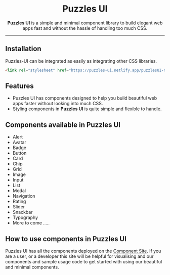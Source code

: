 <h1 align="center"><b>Puzzles UI</b></h1>

<div align="center">

 **Puzzles UI**  is a simple and minimal component library to build elegant web apps fast and without the hassle of handling too much CSS.


</div>

---

## **Installation** 

Puzzles-UI can be integrated as easily as integrating other CSS libraries.

```html
<link rel="stylesheet" href="https://puzzles-ui.netlify.app/puzzlesUI-minified.css">
```

## **Features**
* Puzzles UI has components designed to help you build beautiful web apps faster without looking into much CSS.
* Styling components in **Puzzles UI** is quite simple and flexible to handle.


## **Components available in Puzzles UI**
* Alert
* Avatar
* Badge
* Button
* Card
* Chip
* Grid
* Image
* Input
* List
* Modal
* Navigation
* Rating
* Slider
* Snackbar
* Typography
* More to come .....



## **How to use components in Puzzles UI**
Puzzles UI has all the components deployed on the [Component Site](https://puzzles-ui.netlify.app/examples/alert). If you are a user, or a developer this site will be helpful for visualising and our components and sample usage code to get started with using our beautiful and minimal components.
